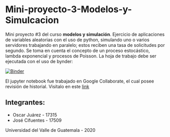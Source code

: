 ﻿# Mini-proyecto-3-Modelos-y-Simulcacion

Mini proyecto #3 del curso **modelos y simulación**. Ejercicio de aplicaciones de variables aleatorias con el uso de python, simulando uno o varios servidores trabajando en paralelo; estos reciben una tasa de solicitudes por segundo. Se toma en cuenta el concepto de un proceso estocástico, lambda exponencial y procesos de Poisson. La hoja de trabajo debe ser ejecutada con el uso de bynder:

[![Binder](https://mybinder.org/badge_logo.svg)](https://mybinder.org/v2/gh/OJP98/Mini-proyecto-3-Modelos-y-Simulcacion/master)

El jupyter notebook fue trabajado en Google Collaborate, el cual posee revisión de historial. Visítalo en este [link](https://colab.research.google.com/drive/1Ltun-PWxnHxopdJ7Zv86tj2MYLbZfOAt?usp=sharing)

## Integrantes:

* Oscar Juárez - 17315
* José Cifuentes - 17509

Universidad del Valle de Guatemala - 2020
